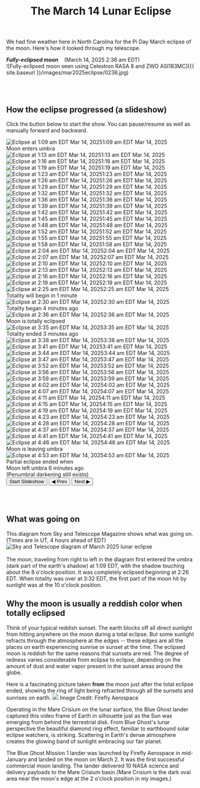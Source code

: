 ﻿---
layout: post
title:  The March 14 Lunar Eclipse
tags: moon
excerpt_separator: <!--endSummary-->
use_slideshow: true
---
  
<!--use_slideshow causes the necessary css from assets/css/slideshow.css to be included in the header of the 
    resulting html if and only if this is a post containing use_slideshow. This required a mod to _includes/head.html-->

We had fine weather here in North Carolina for the Pi Day March eclipse of the moon. Here's how it looked through my telescope.

<!--endSummary-->


_**Fully-eclipsed moon**_  &nbsp;&nbsp; (March 14, 2025 2:36 am EDT)<br>
![Fully-eclipsed moon seen using Celestron RASA 8 and ZWO ASI183MC]({{ site.baseurl }}/images/mar2025eclipse/0236.jpg)

<br/><br/>
## How the eclipse progressed (a slideshow)
Click the button below to start the show. You can pause/resume as well as manually forward and backward.
<div class="slideshow-container">
<div class="slideshow">
<div class="slide"><img src="/images/mar2025eclipse/0109.jpg" alt="Eclipse at 1:09 am EDT Mar 14, 2025"><span class="caption">1:09 am EDT Mar 14, 2025<br>Moon enters umbra</span></div>
<div class="slide"><img src="/images/mar2025eclipse/0113.jpg" alt="Eclipse at 1:13 am EDT Mar 14, 2025"><span class="caption">1:13 am EDT Mar 14, 2025</span></div>
<div class="slide"><img src="/images/mar2025eclipse/0116.jpg" alt="Eclipse at 1:16 am EDT Mar 14, 2025"><span class="caption">1:16 am EDT Mar 14, 2025</span></div>
<div class="slide"><img src="/images/mar2025eclipse/0119.jpg" alt="Eclipse at 1:19 am EDT Mar 14, 2025"><span class="caption">1:19 am EDT Mar 14, 2025</span></div>
<div class="slide"><img src="/images/mar2025eclipse/0123.jpg" alt="Eclipse at 1:23 am EDT Mar 14, 2025"><span class="caption">1:23 am EDT Mar 14, 2025</span></div>
<div class="slide"><img src="/images/mar2025eclipse/0126.jpg" alt="Eclipse at 1:26 am EDT Mar 14, 2025"><span class="caption">1:26 am EDT Mar 14, 2025</span></div>
<div class="slide"><img src="/images/mar2025eclipse/0129.jpg" alt="Eclipse at 1:29 am EDT Mar 14, 2025"><span class="caption">1:29 am EDT Mar 14, 2025</span></div>
<div class="slide"><img src="/images/mar2025eclipse/0132.jpg" alt="Eclipse at 1:32 am EDT Mar 14, 2025"><span class="caption">1:32 am EDT Mar 14, 2025</span></div>
<div class="slide"><img src="/images/mar2025eclipse/0136.jpg" alt="Eclipse at 1:36 am EDT Mar 14, 2025"><span class="caption">1:36 am EDT Mar 14, 2025</span></div>
<div class="slide"><img src="/images/mar2025eclipse/0139.jpg" alt="Eclipse at 1:39 am EDT Mar 14, 2025"><span class="caption">1:39 am EDT Mar 14, 2025</span></div>
<div class="slide"><img src="/images/mar2025eclipse/0142.jpg" alt="Eclipse at 1:42 am EDT Mar 14, 2025"><span class="caption">1:42 am EDT Mar 14, 2025</span></div>
<div class="slide"><img src="/images/mar2025eclipse/0145.jpg" alt="Eclipse at 1:45 am EDT Mar 14, 2025"><span class="caption">1:45 am EDT Mar 14, 2025</span></div>
<div class="slide"><img src="/images/mar2025eclipse/0148.jpg" alt="Eclipse at 1:48 am EDT Mar 14, 2025"><span class="caption">1:48 am EDT Mar 14, 2025</span></div>
<div class="slide"><img src="/images/mar2025eclipse/0152.jpg" alt="Eclipse at 1:52 am EDT Mar 14, 2025"><span class="caption">1:52 am EDT Mar 14, 2025</span></div>
<div class="slide"><img src="/images/mar2025eclipse/0155.jpg" alt="Eclipse at 1:55 am EDT Mar 14, 2025"><span class="caption">1:55 am EDT Mar 14, 2025</span></div>
<div class="slide"><img src="/images/mar2025eclipse/0158.jpg" alt="Eclipse at 1:58 am EDT Mar 14, 2025"><span class="caption">1:58 am EDT Mar 14, 2025</span></div>
<div class="slide"><img src="/images/mar2025eclipse/0204.jpg" alt="Eclipse at 2:04 am EDT Mar 14, 2025"><span class="caption">2:04 am EDT Mar 14, 2025</span></div>
<div class="slide"><img src="/images/mar2025eclipse/0207.jpg" alt="Eclipse at 2:07 am EDT Mar 14, 2025"><span class="caption">2:07 am EDT Mar 14, 2025</span></div>
<div class="slide"><img src="/images/mar2025eclipse/0210.jpg" alt="Eclipse at 2:10 am EDT Mar 14, 2025"><span class="caption">2:10 am EDT Mar 14, 2025</span></div>
<div class="slide"><img src="/images/mar2025eclipse/0213.jpg" alt="Eclipse at 2:13 am EDT Mar 14, 2025"><span class="caption">2:13 am EDT Mar 14, 2025</span></div>
<div class="slide"><img src="/images/mar2025eclipse/0216.jpg" alt="Eclipse at 2:16 am EDT Mar 14, 2025"><span class="caption">2:16 am EDT Mar 14, 2025</span></div>
<div class="slide"><img src="/images/mar2025eclipse/0219.jpg" alt="Eclipse at 2:19 am EDT Mar 14, 2025"><span class="caption">2:19 am EDT Mar 14, 2025</span></div>
<div class="slide"><img src="/images/mar2025eclipse/0225.jpg" alt="Eclipse at 2:25 am EDT Mar 14, 2025"><span class="caption">2:25 am EDT Mar 14, 2025<br>Totality will begin in 1 minute</span></div>
<div class="slide" data-duration="2000"><img src="/images/mar2025eclipse/0230.jpg" alt="Eclipse at 2:30 am EDT Mar 14, 2025"><span class="caption">2:30 am EDT Mar 14, 2025<br>Totality began 4 minutes ago</span></div>
<div class="slide" data-duration="4000"><img src="/images/mar2025eclipse/0236.jpg" alt="Eclipse at 2:36 am EDT Mar 14, 2025"><span class="caption">2:36 am EDT Mar 14, 2025<br>Moon is totally eclipsed</span></div>
<div class="slide"><img src="/images/mar2025eclipse/0335.jpg" alt="Eclipse at 3:35 am EDT Mar 14, 2025"><span class="caption">3:35 am EDT Mar 14, 2025<br>Totality ended 3 minutes ago</span></div>
<div class="slide"><img src="/images/mar2025eclipse/0338.jpg" alt="Eclipse at 3:38 am EDT Mar 14, 2025"><span class="caption">3:38 am EDT Mar 14, 2025</span></div>
<div class="slide"><img src="/images/mar2025eclipse/0341.jpg" alt="Eclipse at 3:41 am EDT Mar 14, 2025"><span class="caption">3:41 am EDT Mar 14, 2025</span></div>
<div class="slide"><img src="/images/mar2025eclipse/0344.jpg" alt="Eclipse at 3:44 am EDT Mar 14, 2025"><span class="caption">3:44 am EDT Mar 14, 2025</span></div>
<div class="slide"><img src="/images/mar2025eclipse/0347.jpg" alt="Eclipse at 3:47 am EDT Mar 14, 2025"><span class="caption">3:47 am EDT Mar 14, 2025</span></div>
<div class="slide"><img src="/images/mar2025eclipse/0352.jpg" alt="Eclipse at 3:52 am EDT Mar 14, 2025"><span class="caption">3:52 am EDT Mar 14, 2025</span></div>
<div class="slide"><img src="/images/mar2025eclipse/0356.jpg" alt="Eclipse at 3:56 am EDT Mar 14, 2025"><span class="caption">3:56 am EDT Mar 14, 2025</span></div>
<div class="slide"><img src="/images/mar2025eclipse/0359.jpg" alt="Eclipse at 3:59 am EDT Mar 14, 2025"><span class="caption">3:59 am EDT Mar 14, 2025</span></div>
<div class="slide"><img src="/images/mar2025eclipse/0402.jpg" alt="Eclipse at 4:02 am EDT Mar 14, 2025"><span class="caption">4:02 am EDT Mar 14, 2025</span></div>
<div class="slide"><img src="/images/mar2025eclipse/0407.jpg" alt="Eclipse at 4:07 am EDT Mar 14, 2025"><span class="caption">4:07 am EDT Mar 14, 2025</span></div>
<div class="slide"><img src="/images/mar2025eclipse/0411.jpg" alt="Eclipse at 4:11 am EDT Mar 14, 2025"><span class="caption">4:11 am EDT Mar 14, 2025</span></div>
<div class="slide"><img src="/images/mar2025eclipse/0415.jpg" alt="Eclipse at 4:15 am EDT Mar 14, 2025"><span class="caption">4:15 am EDT Mar 14, 2025</span></div>
<div class="slide"><img src="/images/mar2025eclipse/0419.jpg" alt="Eclipse at 4:19 am EDT Mar 14, 2025"><span class="caption">4:19 am EDT Mar 14, 2025</span></div>
<div class="slide"><img src="/images/mar2025eclipse/0423.jpg" alt="Eclipse at 4:23 am EDT Mar 14, 2025"><span class="caption">4:23 am EDT Mar 14, 2025</span></div>
<div class="slide"><img src="/images/mar2025eclipse/0428.jpg" alt="Eclipse at 4:28 am EDT Mar 14, 2025"><span class="caption">4:28 am EDT Mar 14, 2025</span></div>
<div class="slide"><img src="/images/mar2025eclipse/0437.jpg" alt="Eclipse at 4:37 am EDT Mar 14, 2025"><span class="caption">4:37 am EDT Mar 14, 2025</span></div>
<div class="slide"><img src="/images/mar2025eclipse/0441.jpg" alt="Eclipse at 4:41 am EDT Mar 14, 2025"><span class="caption">4:41 am EDT Mar 14, 2025</span></div>
<div class="slide"><img src="/images/mar2025eclipse/0446.jpg" alt="Eclipse at 4:46 am EDT Mar 14, 2025"><span class="caption">4:46 am EDT Mar 14, 2025<br>Moon is leaving umbra</span></div>
<div class="slide"><img src="/images/mar2025eclipse/045354.jpg" alt="Eclipse at 4:53 am EDT Mar 14, 2025"><span class="caption">4:53 am EDT Mar 14, 2025<br>Partial eclipse ended when<br>Moon left umbra 6 minutes ago<br>(Penumbral darkening still exists)</span></div>
</div>

<div class="controls">
  <button id="slideshowControl" type="button">Start Slideshow</button>
  <button id="prevSlide" type="button">◀ Prev</button>
  <button id="nextSlide" type="button">Next ▶</button>
</div>
</div>

<br/><br/>
## What was going on
This diagram from Sky and Telescope Magazine shows what was going on. (Times are in UT, 4 hours ahead of EDT)
![Sky and Telescope diagram of March 2025 lunar eclipse](https://dq0hsqwjhea1.cloudfront.net/Lunar-eclipse-path-14-March-2025.png)
<br/><br/>
The moon, traveling from right to left in the diagram first entered the umbra (dark part of the earth's shadow) at 1:09 EDT, with the shadow
touching about the 8 o'clock position. It was completely eclipsed beginning at 2:26 EDT. When totality was over at 3:32 EDT, the first part of the moon hit by
sunlight was at the 10 o'clock position.

## Why the moon is usually a reddish color when totally eclipsed
Think of your typical reddish sunset.  The earth blocks off all direct sunlight from hitting anywhere on the moon during a total eclipse. But some sunlight refracts through the atmosphere at the edges -- these edges are all the places on earth experiencing sunrise or sunset at the time. The eclipsed moon is reddish for the same reasons that sunsets are red. The degree of redness varies considerable from eclipse to eclipse, depending on the amount of dust and water vapor present in the sunset areas around the globe.

Here is a fascinating picture taken **from** the moon just after the total eclipse ended, showing the ring of light being refracted through all the sunsets and sunrises on earth.
![](https://apod.nasa.gov/apod/image/2503/eclipse-shot-from-blue-ghost-mission-1.jpg)
Image Credit: Firefly Aerospace

Operating in the Mare Crisium on the lunar surface, the Blue Ghost lander captured this video frame of Earth in silhouette just as the Sun was emerging from behind the terrestrial disk. From Blue Ghost's lunar perspective the beautiful diamond ring effect, familiar to earthbound solar eclipse watchers, is striking. Scattering in Earth's dense atmosphere creates the glowing band of sunlight embracing our fair planet. 

The Blue Ghost Mission 1 lander was launched by Firefly Aerospace in mid-January and landed on the moon on March 2. It was the first successful commercial moon landing. The lander delivered 10 NASA science and delivery payloads to the Mare Crisium basin.(Mare Crisium is the dark oval area near the moon's edge at the 2 o'clock position in my images.)

<!--exercise care here!  Things got squirrely when there was whitespace before the script tag-->
<script>
document.addEventListener("DOMContentLoaded", function () {
 
  let slides = document.querySelectorAll(".slideshow .slide");
  let totalSlides = slides.length;
  let index = 0;
  let playing = false;
  let slideshowTimeout;
  let button = document.getElementById("slideshowControl");
  let prevButton = document.getElementById("prevSlide");
  let nextButton = document.getElementById("nextSlide");
  let defaultInterval = 1000; // Default slide duration

  if (!button || !prevButton || !nextButton || slides.length === 0) {
    console.error("❌ ERROR: One or more elements not found. Check HTML structure.");
    return;
  }

  function showSlide(i) {
    console.log(`🔄 Changing to slide ${i}`);
    slides.forEach((slide, idx) => {
      slide.style.opacity = idx === i ? "1" : "0";
    });
    index = i;
  }

  function startSlideshow() {
    console.log("▶ Starting Slideshow...");
    playing = true;
    button.textContent = "Pause Slideshow";

    function nextSlide() {
      if (index < totalSlides - 1) {
        index++;
        showSlide(index);

        // Get custom duration from `data-duration` or use default
        let slideDuration = slides[index].getAttribute("data-duration") || defaultInterval;
        slideshowTimeout = setTimeout(nextSlide, slideDuration);
      } else {
        console.log("⏹ Slideshow finished.");
        playing = false;
        button.textContent = "Restart Slideshow";
      }
    }

    nextSlide(); // Start the slideshow
  }

  function pauseSlideshow() {
    console.log("⏸ Pausing Slideshow...");
    playing = false;
    button.textContent = "Resume Slideshow";
    clearTimeout(slideshowTimeout);
  }

  button.addEventListener("click", function () {
    if (!playing) {
      if (button.textContent === "Restart Slideshow") {
        index = 0; // Reset to first slide
        showSlide(index);
      }
      startSlideshow();
    } else {
      pauseSlideshow();
    }
  });

  prevButton.addEventListener("click", function () {
    index = Math.max(0, index - 1); // Prevent going below 0
    showSlide(index);
  });

  nextButton.addEventListener("click", function () {
    index = Math.min(totalSlides - 1, index + 1); // Prevent going past last slide
    showSlide(index);
  });

  showSlide(index); // Show the first image initially
});

</script>

